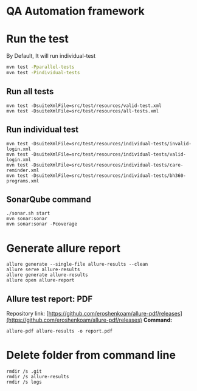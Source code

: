 # QA Automation framework


# Run the test
By Default, It will run individual-test
```bash
mvn test -Pparallel-tests
mvn test -Pindividual-tests
```
## Run all tests
```shell
mvn test -DsuiteXmlFile=src/test/resources/valid-test.xml
mvn test -DsuiteXmlFile=src/test/resources/all-tests.xml
```
## Run individual test

```
mvn test -DsuiteXmlFile=src/test/resources/individual-tests/invalid-login.xml
mvn test -DsuiteXmlFile=src/test/resources/individual-tests/valid-login.xml
mvn test -DsuiteXmlFile=src/test/resources/individual-tests/care-reminder.xml
mvn test -DsuiteXmlFile=src/test/resources/individual-tests/bh360-programs.xml
```

## SonarQube command
```shell
./sonar.sh start
mvn sonar:sonar
mvn sonar:sonar -Pcoverage
```

# Generate allure report
```
allure generate --single-file allure-results --clean
allure serve allure-results
allure generate allure-results
allure open allure-report
```
## Allure test report: PDF
Repository link: [https://github.com/eroshenkoam/allure-pdf/releases](https://github.com/eroshenkoam/allure-pdf/releases)
**Command:**
```shell
allure-pdf allure-results -o report.pdf
```

# Delete folder from command line
```
rmdir /s .git
rmdir /s allure-results
rmdir /s logs
```
